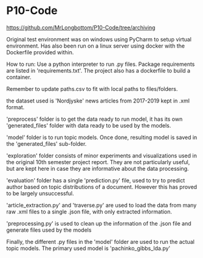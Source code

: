 # P10-Code
https://github.com/MrLongbottom/P10-Code/tree/archiving

Original test environment was on windows using PyCharm to setup virtual environment. Has also been run on a linux server using docker with the Dockerfile provided within.

How to run:
Use a python interpreter to run .py files. Package requirements are listed in 'requirements.txt'.
The project also has a dockerfile to build a container.

Remember to update paths.csv to fit with local paths to files/folders.

the dataset used is 'Nordjyske' news articles from 2017-2019 kept in .xml format.

'preprocess' folder is to get the data ready to run model, it has its own 'generated_files' folder with data ready to be used by the models.

'model' folder is to run topic models. Once done, resulting model is saved in the 'generated_files' sub-folder.

'exploration' folder consists of minor experiments and visualizations used in the original 10th semester project report. They are not particularly useful, but are kept here in case they are informative about the data processing.

'evaluation' folder has a single 'prediction.py' file, used to try to predict author based on topic distributions of a document. However this has proved to be largely unsuccessful.

'article_extraction.py' and 'traverse.py' are used to load the data from many raw .xml files to a single .json file, with only extracted information.

'preprocessing.py' is used to clean up the information of the .json file and generate files used by the models

Finally, the different .py files in the 'model' folder are used to run the actual topic models.
The primary used model is 'pachinko_gibbs_lda.py'